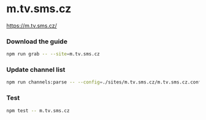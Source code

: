 # m.tv.sms.cz

https://m.tv.sms.cz/

### Download the guide

```sh
npm run grab -- --site=m.tv.sms.cz
```

### Update channel list

```sh
npm run channels:parse -- --config=./sites/m.tv.sms.cz/m.tv.sms.cz.config.js --output=./sites/m.tv.sms.cz/m.tv.sms.cz.channels.xml
```

### Test

```sh
npm test -- m.tv.sms.cz
```
